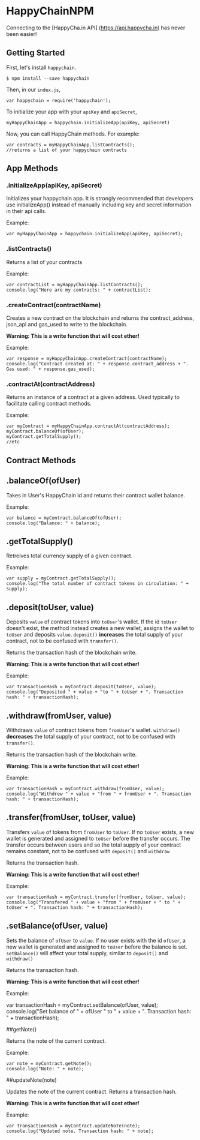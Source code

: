 # HappyChainNPM

Connecting to the [HappyCha.in API] (https://api.happycha.in) has never been easier!

## Getting Started

First, let's install `happychain`.

``` $ npm install --save happychain ```

Then, in our `index.js`,

```var happychain = require('happychain');```

To initialize your app with your `apiKey` and `apiSecret`,

```myHappyChainApp = happychain.initializeApp(apiKey, apiSecret)```

Now, you can call HappyChain methods. For example:

    var contracts = myHappyChainApp.listContracts();
    //returns a list of your happychain contracts
    
## App Methods

### .initializeApp(apiKey, apiSecret)

Initializes your happychain app. It is strongly recommended that developers use initializeApp() instead of manually including key and secret information in their api calls.

Example:

    var myHappyChainApp = happychain.initializeApp(apiKey, apiSecret);
    
### .listContracts()

Returns a list of your contracts

Example:

    var contractList = myHappyChainApp.listContracts();
    console.log("Here are my contracts: " + contractList);
    
### .createContract(contractName)

Creates a new contract on the blockchain and returns the contract_address, json_api and gas_used to write to the blockchain.

**Warning: This is a write function that will cost ether!**

Example: 

    var response = myHappyChainApp.createContract(contractName);
    console.log("Contract created at: " + response.contract_address + ". Gas used: " + response.gas_used);

### .contractAt(contractAddress)

Returns an instance of a contract at a given address. Used typically to facilitate calling contract methods.

Example: 

    var myContract = myHappyChainApp.contractAt(contractAddress);
    myContract.balanceOf(ofUser);
    myContract.getTotalSupply();
    //etc
    
## Contract Methods

## .balanceOf(ofUser)

Takes in User's HappyChain id and returns their contract wallet balance. 

Example:

    var balance = myContract.balanceOf(ofUser);
    console.log("Balance: " + balance);

## .getTotalSupply()

Retreives total currency supply of a given contract.

Example:

    var supply = myContract.getTotalSupply();
    console.log("The total number of contract tokens in circulation: " + supply);

##  .deposit(toUser, value)

Deposits ```value``` of contract tokens into ```toUser```'s wallet. If the id ```toUser``` doesn't exist, the method instead creates a new wallet, assigns the wallet to ```toUser``` and deposits ```value```.
```deposit()``` **increases** the total supply of your contract, not to be confused with ```transfer()```.

Returns the transaction hash of the blockchain write.

**Warning: This is a write function that will cost ether!**

Example:
    
    var transactionHash = myContract.deposit(toUser, value);
    console.log("Deposited " + value + "to " + toUser + ". Transaction hash: " + transactionHash);

## .withdraw(fromUser, value)

Withdraws ```value``` of contract tokens from ```fromUser```'s wallet.
```withdraw()``` **decreases** the total supply of your contract, not to be confused with ```transfer()```.

Returns the transaction hash of the blockchain write.

**Warning: This is a write function that will cost ether!**

Example:
    
    var transactionHash = myContract.withdraw(fromUser, value);
    console.log("Withdrew " + value + "from " + fromUser + ". Transaction hash: " + transactionHash);
    
## .transfer(fromUser, toUser, value)

Transfers ```value``` of tokens from ```fromUser``` to ```toUser```. If no ```toUser``` exists, a new wallet is generated and assigned to ```toUser``` before the transfer occurs. The transfer occurs between users and so the total supply of your contract remains constant, not to be confused with ```deposit()``` and ```withdraw```

Returns the transaction hash.

**Warning: This is a write function that will cost ether!**

Example:
 
    var transactionHash = myContract.transfer(fromUser, toUser, value);
    console.log("Transfered " + value + "from " + fromUser + " to " + toUser + ". Transaction hash: " + transactionHash);

## .setBalance(ofUser, value)

Sets the balance of ```ofUser``` to ```value```. If no user exists with the id ```ofUser```, a new wallet is generated and assigned to ```toUser``` before the balance is set. ```setBalance()``` will affect your total supply, similar to ```deposit()``` and ```withdraw()```

Returns the transaction hash.

**Warning: This is a write function that will cost ether!**

Example:

   var transactionHash = myContract.setBalance(ofUser, value);
   console.log("Set balance of " + ofUser " to " + value + ". Transaction hash: " + transactionHash);

##getNote()

Returns the note of the current contract.

Example: 

    var note = myContract.getNote();
    console.log("Note: " + note);

##updateNote(note)

Updates the note of the current contract. Returns a transaction hash.

**Warning: This is a write function that will cost ether!**

Example:

    var transactionHash = myContract.updateNote(note);
    console.log("Updated note. Transaction hash: " + note);
